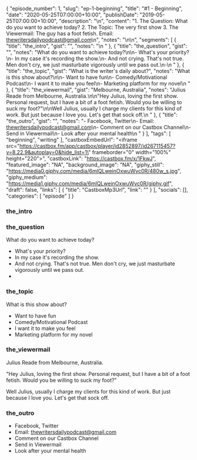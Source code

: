 {
	"episode_number": 1,
	"slug": "ep-1-beginning",
	"title": "#1 - Beginning",
	"date": "2020-05-25T07:00:00+10:00",
	"publishDate": "2019-05-25T07:00:00+10:00",
	"description": "\n",
	"content": "1. The Question: What do you want to achieve today? 2. The Topic: The very first show 3. The Viewermail: The guy has a foot fetish. Email: thewritersdailypodcast@gmail.com\n",
	"notes": "\n\n",
	"segments": [
		{
			"title": "the_intro",
			"gist": "",
			"notes": "\n    "
		},
		{
			"title": "the_question",
			"gist": "",
			"notes": "What do you want to achieve today?\n\n- What's your priority?\n- In my case it's recording the show.\n- And not crying. That's not true. Men don't cry, we just masturbate vigorously until we pass out.\n-\n    "
		},
		{
			"title": "the_topic",
			"gist": "What is the writer's daily about?",
			"notes": "What is this show about?\n\n- Want to have fun\n- Comedy/Motivational Podcast\n- I want it to make you feel\n- Marketing platform for my novel\n    "
		},
		{
			"title": "the_viewermail",
			"gist": "Melbourne, Australia",
			"notes": "Julius Reade from Melbourne, Australia.\n\n\"Hey Julius, loving the first show. Personal request, but I have a bit of a foot fetish. Would you be willing to suck my foot?\"\n\nWell Julius, usually I charge my clients for this kind of work. But just because I love you. Let's get that sock off.\n    "
		},
		{
			"title": "the_outro",
			"gist": "",
			"notes": "- Facebook, Twitter\n- Email: thewritersdailypodcast@gmail.com\n- Comment on our Castbox Channel\n- Send in Viewermail\n- Look after your mental health\n    "
		}
	],
	"tags": [
		"beginning",
		"writing"
	],
	"castboxEmbedUrl": "<iframe src=\"https://castbox.fm/app/castbox/player/id2852897/id267115457?v=8.22.9&autoplay=0&hide_list=1\" frameborder=\"0\" width=\"100%\" height=\"220\"></iframe>",
	"castboxLink": "https://castbox.fm/x/1FkwJ",
	"featured_image": "NA",
	"background_image": "NA",
	"giphy_still": "https://media0.giphy.com/media/6mlQLweinOxwuWvc0R/480w_s.jpg",
	"giphy_medium": "https://media1.giphy.com/media/6mlQLweinOxwuWvc0R/giphy.gif",
	"draft": false,
	"links": [
		{
			"title": "CastboxMp3Url",
			"link": ""
		}
	],
	"socials": [],
	"categories": [
		"episode"
	]
}

### the_intro


    
### the_question

What do you want to achieve today?

- What's your priority?
- In my case it's recording the show.
- And not crying. That's not true. Men don't cry, we just masturbate vigorously until we pass out.
-
    
### the_topic

What is this show about?

- Want to have fun
- Comedy/Motivational Podcast
- I want it to make you feel
- Marketing platform for my novel
    
### the_viewermail

Julius Reade from Melbourne, Australia.

"Hey Julius, loving the first show. Personal request, but I have a bit of a foot fetish. Would you be willing to suck my foot?"

Well Julius, usually I charge my clients for this kind of work. But just because I love you. Let's get that sock off.
    
### the_outro

- Facebook, Twitter
- Email: thewritersdailypodcast@gmail.com
- Comment on our Castbox Channel
- Send in Viewermail
- Look after your mental health
    
